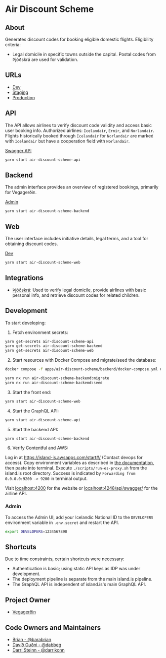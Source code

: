 # Air Discount Scheme

## About

Generates discount codes for booking eligible domestic flights. Eligibility criteria:

- Legal domicile in specific towns outside the capital. Postal codes from Þjóðskrá are used for validation.

## URLs

- [Dev](https://loftbru.dev01.devland.is)
- [Staging](https://loftbru.staging01.devland.is)
- [Production](https://loftbru.island.is)

## API

The API allows airlines to verify discount code validity and access basic user booking info. Authorized airlines: `Icelandair`, `Ernir`, and `Norlandair`. Flights historically booked through `Icelandair` for `Norlandair` are marked with `Icelandair` but have a cooperation field with `Norlandair`.

[Swagger API](https://loftbru.dev01.devland.is/api/swagger)

```bash
yarn start air-discount-scheme-api
```

## Backend

The admin interface provides an overview of registered bookings, primarily for Vegagerðin.

[Admin](https://loftbru.dev01.devland.is/admin)

```bash
yarn start air-discount-scheme-backend
```

## Web

The user interface includes initiative details, legal terms, and a tool for obtaining discount codes.

[Dev](https://loftbru.dev01.devland.is)

```bash
yarn start air-discount-scheme-web
```

## Integrations

- [Þjóðskrá](https://skra.is): Used to verify legal domicile, provide airlines with basic personal info, and retrieve discount codes for related children.

## Development

To start developing:

1. Fetch environment secrets:

```bash
yarn get-secrets air-discount-scheme-api
yarn get-secrets air-discount-scheme-backend
yarn get-secrets air-discount-scheme-web
```

2. Start resources with Docker Compose and migrate/seed the database:

```bash
docker compose -f apps/air-discount-scheme/backend/docker-compose.yml up
```

```bash
yarn nx run air-discount-scheme-backend:migrate
yarn nx run air-discount-scheme-backend:seed
```

3. Start the front end:

```bash
yarn start air-discount-scheme-web
```

4. Start the GraphQL API:

```bash
yarn start air-discount-scheme-api
```

5. Start the backend API:

```bash
yarn start air-discount-scheme-backend
```

6. Verify Contentful and AWS:

Log in at <https://island-is.awsapps.com/start#/> (Contact devops for access). Copy environment variables as described in [the documentation](https://docs.devland.is/technical-overview/devops/dockerizing#troubleshooting), then paste into terminal. Execute `./scripts/run-es-proxy.sh` from the island.is root directory. Success is indicated by `Forwarding from 0.0.0.0:9200 -> 9200` in terminal output.

Visit [localhost:4200](http://localhost:4200) for the website or [localhost:4248/api/swagger/](http://localhost:4248/api/swagger/) for the airline API.

### Admin

To access the Admin UI, add your Icelandic National ID to the `DEVELOPERS` environment variable in `.env.secret` and restart the API.

```bash
export DEVELOPERS=1234567890
```

## Shortcuts

Due to time constraints, certain shortcuts were necessary:

- Authentication is basic; using static API keys as IDP was under development.
- The deployment pipeline is separate from the main island.is pipeline.
- The GraphQL API is independent of island.is's main GraphQL API.

## Project Owner

- [Vegagerðin](http://www.vegagerdin.is)

## Code Owners and Maintainers

- [Brian - @barabrian](https://github.com/barabrian)
- [Davíð Guðni - @dabbeg](https://github.com/dabbeg)
- [Darri Steinn - @darrikonn](https://github.com/darrikonn)
